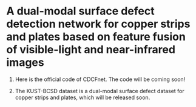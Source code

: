 # A dual-modal surface defect detection network for copper strips and plates based on feature fusion of visible-light and near-infrared images

1. Here is the official code of CDCFnet. The code will be coming soon!

2. The KUST-BCSD dataset is a dual-modal surface defect dataset for copper strips and plates, which will be released soon.
